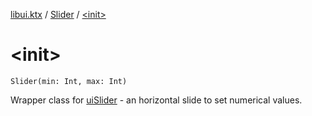 [libui.ktx](../README.md) / [Slider](README.md) / [&lt;init&gt;](-init-.md)

# &lt;init&gt;

`Slider(min: Int, max: Int)`

Wrapper class for [uiSlider](../../libui/ui-slider.md) - an horizontal slide to set numerical values.

